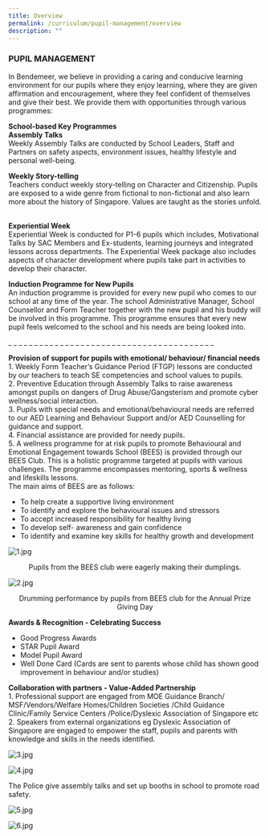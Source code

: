 ```yaml
---
title: Overview
permalink: /curriculum/pupil-management/overview
description: ""
---
```

### PUPIL MANAGEMENT

In Bendemeer, we believe in providing a caring and conducive learning environment for our pupils where they enjoy learning, where they are given affirmation and encouragement, where they feel confident of themselves and give their best. We provide them with opportunities through various programmes: 

  

**School-based Key Programmes** <br>
**Assembly Talks** <br>
Weekly Assembly Talks are conducted by School Leaders, Staff and Partners on safety aspects, environment issues, healthy lifestyle and personal well-being.  

**Weekly Story-telling** <br>
Teachers conduct weekly story-telling on Character and Citizenship. Pupils are exposed to a wide genre from fictional to non-fictional and also learn more about the history of Singapore. Values are taught as the stories unfold.  

**Experiential Week** <br>
Experiential Week is conducted for P1-6 pupils which includes, Motivational Talks by SAC Members and Ex-students, learning journeys and integrated lessons across departments. The Experiential Week package also includes aspects of character development where pupils take part in activities to develop their character.  

**Induction Programme for New Pupils** <br>
An induction programme is provided for every new pupil who comes to our school at any time of the year. The school Administrative Manager, School Counsellor and Form Teacher together with the new pupil and his buddy will be involved in this programme. This programme ensures that every new pupil feels welcomed to the school and his needs are being looked into.   

\_ \_ \_ \_ \_ \_ \_ \_ \_ \_ \_ \_ \_ \_ \_ \_ \_ \_ \_ \_ \_ \_ \_ \_ \_ \_ \_ \_ \_ \_ \_ \_ \_ \_ \_ \_ \_ \_ \_ \_

**Provision of support for pupils with emotional/ behaviour/ financial needs** <br>
1\.  Weekly Form Teacher’s Guidance Period (FTGP) lessons are conducted by our teachers to teach SE competencies and school values to pupils. <br>
2\.  Preventive Education through Assembly Talks to raise awareness amongst pupils on dangers of Drug Abuse/Gangsterism and promote cyber wellness/social interaction. <br>
3\.  Pupils with special needs and emotional/behavioural needs are referred to our AED Learning and Behaviour Support and/or AED Counselling for guidance and support. <br>
4\.  Financial assistance are provided for needy pupils. <br>
5\.  A wellness programme for at risk pupils to promote Behavioural and Emotional Engagement towards School (BEES) is provided through our BEES Club. This is a holistic programme targeted at pupils with various challenges. The programme encompasses mentoring, sports & wellness and lifeskills lessons. <br>
The main aims of BEES are as follows: <br>
*   To help create a supportive living environment
*   To identify and explore the behavioural issues and stressors
*   To accept increased responsibility for healthy living
*   To develop self- awareness and gain confidence
*   To identify and examine key skills for healthy growth and development 

![1.jpg](/images/1%20(5).jpg)

<p align="center">Pupils from the BEES club were eagerly making their dumplings. </p>

![2.jpg](/images/2%20(5).jpg)

<p align="center">Drumming performance by pupils from BEES club for the Annual Prize Giving Day </p>

**Awards & Recognition - Celebrating Success**
*   Good Progress Awards
*   STAR Pupil Award
*   Model Pupil Award
*   Well Done Card (Cards are sent to parents whose child has shown good improvement in behaviour and/or studies)

**Collaboration with partners - Value-Added Partnership** <br>
1\.  Professional support are engaged from MOE Guidance Branch/ MSF/Vendors/Welfare Homes/Children Societies /Child Guidance Clinic/Family Service Centers /Police/Dyslexic Association of Singapore etc <br>
2\.  Speakers from external organizations eg Dyslexic Association of Singapore are engaged to empower the staff, pupils and parents with knowledge and skills in the needs identified.

![3.jpg](/images/3%20(4).jpg)

![4.jpg](/images/4%20(4).jpg)

The Police give assembly talks and set up booths in school to promote road safety.

![5.jpg](/images/5%20(4).jpg)

![6.jpg](/images/6%20(4).jpg)